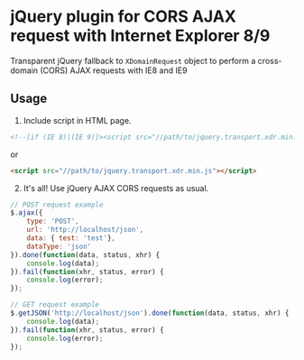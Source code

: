 # jQuery plugin for CORS AJAX request with Internet Explorer 8/9

Transparent jQuery fallback to `XDomainRequest` object to perform a cross-domain (CORS) AJAX requests with IE8 and IE9

## Usage

1. Include script in HTML page.

``` html
<!--[if (IE 8)|(IE 9)]><script src="//path/to/jquery.transport.xdr.min.js"></script><![endif]-->
```
or
``` html
<script src="//path/to/jquery.transport.xdr.min.js"></script>
```

2. It's all! Use jQuery AJAX CORS requests as usual.

``` js
// POST request example
$.ajax({
    type: 'POST',
    url: 'http://localhost/json',
    data: { test: 'test'},
    dataType: 'json'
}).done(function(data, status, xhr) {
    console.log(data);
}).fail(function(xhr, status, error) {
    console.log(error);
});

// GET request example
$.getJSON('http://localhost/json').done(function(data, status, xhr) {
    console.log(data);
}).fail(function(xhr, status, error) {
    console.log(error);
});
```
